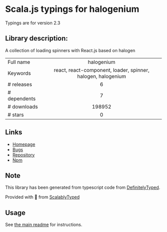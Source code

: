 
# Scala.js typings for halogenium

Typings are for version 2.3

## Library description:
A collection of loading spinners with React.js based on halogen

|                    |                 |
| ------------------ | :-------------: |
| Full name          | halogenium |
| Keywords           | react, react-component, loader, spinner, halogen, halogenium |
| # releases         | 6 |
| # dependents       | 7 |
| # downloads        | 198952 |
| # stars            | 0 |

## Links
- [Homepage](https://github.com/kirillDanshin/halogenium#readme)
- [Bugs](https://github.com/kirillDanshin/halogenium/issues)
- [Repository](https://github.com/kirillDanshin/halogenium)
- [Npm](https://www.npmjs.com/package/halogenium)
    


## Note
This library has been generated from typescript code from [DefinitelyTyped](https://definitelytyped.org).

Provided with :purple_heart: from [ScalablyTyped](https://github.com/oyvindberg/ScalablyTyped)

## Usage
See [the main readme](../../readme.md) for instructions.


